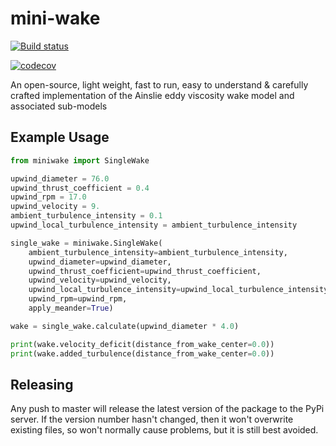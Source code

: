 # mini-wake

[![Build status](https://ci.appveyor.com/api/projects/status/ojclr0weuw5siax2?svg=true)](https://ci.appveyor.com/project/RESSoftwareTeam/mini-wake)

[![codecov](https://codecov.io/gh/resgroup/mini-wake/branch/master/graph/badge.svg)](https://codecov.io/gh/resgroup/mini-wake)

An open-source, light weight, fast to run, easy to understand  &amp; carefully crafted implementation of the Ainslie eddy viscosity wake model and associated sub-models

## Example Usage

```python
from miniwake import SingleWake

upwind_diameter = 76.0
upwind_thrust_coefficient = 0.4
upwind_rpm = 17.0
upwind_velocity = 9.
ambient_turbulence_intensity = 0.1
upwind_local_turbulence_intensity = ambient_turbulence_intensity

single_wake = miniwake.SingleWake(
	ambient_turbulence_intensity=ambient_turbulence_intensity,
	upwind_diameter=upwind_diameter,
	upwind_thrust_coefficient=upwind_thrust_coefficient,
	upwind_velocity=upwind_velocity,
	upwind_local_turbulence_intensity=upwind_local_turbulence_intensity,
	upwind_rpm=upwind_rpm,
	apply_meander=True)

wake = single_wake.calculate(upwind_diameter * 4.0)

print(wake.velocity_deficit(distance_from_wake_center=0.0))
print(wake.added_turbulence(distance_from_wake_center=0.0))
```

## Releasing

Any push to master will release the latest version of the package to the PyPi server. If the version number hasn't changed, then it won't overwrite existing files, so won't normally cause problems, but it is still best avoided. 

